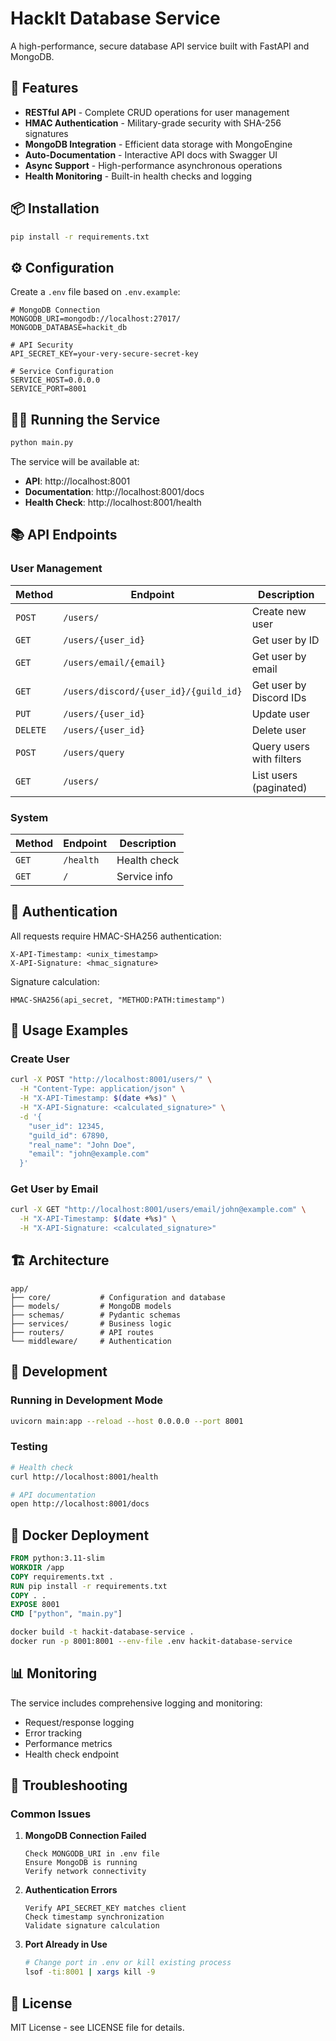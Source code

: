 # HackIt Database Service

A high-performance, secure database API service built with FastAPI and MongoDB.

## 🚀 Features

- **RESTful API** - Complete CRUD operations for user management
- **HMAC Authentication** - Military-grade security with SHA-256 signatures
- **MongoDB Integration** - Efficient data storage with MongoEngine
- **Auto-Documentation** - Interactive API docs with Swagger UI
- **Async Support** - High-performance asynchronous operations
- **Health Monitoring** - Built-in health checks and logging

## 📦 Installation

```bash
pip install -r requirements.txt
```

## ⚙️ Configuration

Create a `.env` file based on `.env.example`:

```env
# MongoDB Connection
MONGODB_URI=mongodb://localhost:27017/
MONGODB_DATABASE=hackit_db

# API Security
API_SECRET_KEY=your-very-secure-secret-key

# Service Configuration
SERVICE_HOST=0.0.0.0
SERVICE_PORT=8001
```

## 🏃‍♂️ Running the Service

```bash
python main.py
```

The service will be available at:
- **API**: http://localhost:8001
- **Documentation**: http://localhost:8001/docs
- **Health Check**: http://localhost:8001/health

## 📚 API Endpoints

### User Management

| Method | Endpoint | Description |
|--------|----------|-------------|
| `POST` | `/users/` | Create new user |
| `GET` | `/users/{user_id}` | Get user by ID |
| `GET` | `/users/email/{email}` | Get user by email |
| `GET` | `/users/discord/{user_id}/{guild_id}` | Get user by Discord IDs |
| `PUT` | `/users/{user_id}` | Update user |
| `DELETE` | `/users/{user_id}` | Delete user |
| `POST` | `/users/query` | Query users with filters |
| `GET` | `/users/` | List users (paginated) |

### System

| Method | Endpoint | Description |
|--------|----------|-------------|
| `GET` | `/health` | Health check |
| `GET` | `/` | Service info |

## 🔐 Authentication

All requests require HMAC-SHA256 authentication:

```http
X-API-Timestamp: <unix_timestamp>
X-API-Signature: <hmac_signature>
```

Signature calculation:
```
HMAC-SHA256(api_secret, "METHOD:PATH:timestamp")
```

## 📖 Usage Examples

### Create User
```bash
curl -X POST "http://localhost:8001/users/" \
  -H "Content-Type: application/json" \
  -H "X-API-Timestamp: $(date +%s)" \
  -H "X-API-Signature: <calculated_signature>" \
  -d '{
    "user_id": 12345,
    "guild_id": 67890,
    "real_name": "John Doe",
    "email": "john@example.com"
  }'
```

### Get User by Email
```bash
curl -X GET "http://localhost:8001/users/email/john@example.com" \
  -H "X-API-Timestamp: $(date +%s)" \
  -H "X-API-Signature: <calculated_signature>"
```

## 🏗️ Architecture

```
app/
├── core/           # Configuration and database
├── models/         # MongoDB models
├── schemas/        # Pydantic schemas
├── services/       # Business logic
├── routers/        # API routes
└── middleware/     # Authentication
```

## 🧪 Development

### Running in Development Mode
```bash
uvicorn main:app --reload --host 0.0.0.0 --port 8001
```

### Testing
```bash
# Health check
curl http://localhost:8001/health

# API documentation
open http://localhost:8001/docs
```

## 🐳 Docker Deployment

```dockerfile
FROM python:3.11-slim
WORKDIR /app
COPY requirements.txt .
RUN pip install -r requirements.txt
COPY . .
EXPOSE 8001
CMD ["python", "main.py"]
```

```bash
docker build -t hackit-database-service .
docker run -p 8001:8001 --env-file .env hackit-database-service
```

## 📊 Monitoring

The service includes comprehensive logging and monitoring:

- Request/response logging
- Error tracking
- Performance metrics
- Health check endpoint

## 🔧 Troubleshooting

### Common Issues

1. **MongoDB Connection Failed**
   ```
   Check MONGODB_URI in .env file
   Ensure MongoDB is running
   Verify network connectivity
   ```

2. **Authentication Errors**
   ```
   Verify API_SECRET_KEY matches client
   Check timestamp synchronization
   Validate signature calculation
   ```

3. **Port Already in Use**
   ```bash
   # Change port in .env or kill existing process
   lsof -ti:8001 | xargs kill -9
   ```

## 📄 License

MIT License - see LICENSE file for details. 